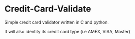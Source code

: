 # Credit-Card-Validate
Simple credit card validator written in C and python.



It will also identity its credit card type (i.e AMEX, VISA, Master)

